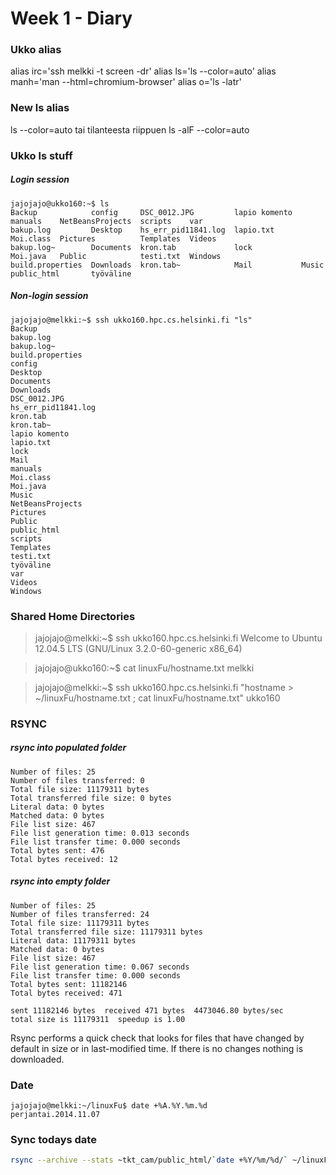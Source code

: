 # Week 1 - Diary

### Ukko alias
alias irc='ssh melkki -t screen -dr'
alias ls='ls --color=auto'
alias manh='man --html=chromium-browser'
alias o='ls -latr'

### New ls alias
ls --color=auto tai tilanteesta riippuen ls -alF --color=auto

### Ukko ls stuff
##### Login session
```
jajojajo@ukko160:~$ ls
Backup            config     DSC_0012.JPG         lapio komento  manuals    NetBeansProjects  scripts    var
bakup.log         Desktop    hs_err_pid11841.log  lapio.txt      Moi.class  Pictures          Templates  Videos
bakup.log~        Documents  kron.tab             lock           Moi.java   Public            testi.txt  Windows
build.properties  Downloads  kron.tab~            Mail           Music      public_html       työväline
```

##### Non-login session
```
jajojajo@melkki:~$ ssh ukko160.hpc.cs.helsinki.fi "ls"
Backup
bakup.log
bakup.log~
build.properties
config
Desktop
Documents
Downloads
DSC_0012.JPG
hs_err_pid11841.log
kron.tab
kron.tab~
lapio komento
lapio.txt
lock
Mail
manuals
Moi.class
Moi.java
Music
NetBeansProjects
Pictures
Public
public_html
scripts
Templates
testi.txt
työväline
var
Videos
Windows
```

### Shared Home Directories
>jajojajo@melkki:~$ ssh ukko160.hpc.cs.helsinki.fi
Welcome to Ubuntu 12.04.5 LTS (GNU/Linux 3.2.0-60-generic x86_64)

>jajojajo@ukko160:~$ cat linuxFu/hostname.txt 
melkki

>jajojajo@melkki:~$ ssh ukko160.hpc.cs.helsinki.fi "hostname > ~/linuxFu/hostname.txt ; cat linuxFu/hostname.txt"
ukko160

### RSYNC
##### rsync into populated folder
```
Number of files: 25
Number of files transferred: 0
Total file size: 11179311 bytes
Total transferred file size: 0 bytes
Literal data: 0 bytes
Matched data: 0 bytes
File list size: 467
File list generation time: 0.013 seconds
File list transfer time: 0.000 seconds
Total bytes sent: 476
Total bytes received: 12
```

##### rsync into empty folder
```
Number of files: 25
Number of files transferred: 24
Total file size: 11179311 bytes
Total transferred file size: 11179311 bytes
Literal data: 11179311 bytes
Matched data: 0 bytes
File list size: 467
File list generation time: 0.067 seconds
File list transfer time: 0.000 seconds
Total bytes sent: 11182146
Total bytes received: 471

sent 11182146 bytes  received 471 bytes  4473046.80 bytes/sec
total size is 11179311  speedup is 1.00
```

Rsync performs a quick check that looks for files that have changed by default in size or in last-modified time. If there is no changes nothing is downloaded.

### Date
```
jajojajo@melkki:~/linuxFu$ date +%A.%Y.%m.%d
perjantai.2014.11.07
```
### Sync todays date
``` bash
rsync --archive --stats ~tkt_cam/public_html/`date +%Y/%m/%d/` ~/linuxFu/rsync/tkt_cam/`date +%A.%Y.%m.%d/`
``` 